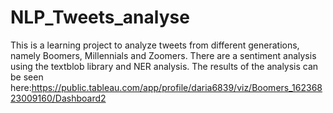 # NLP_Tweets_analyse
This is a learning project to analyze tweets from different generations, namely Boomers, Millennials and Zoomers. There are a sentiment analysis using the textblob library and NER analysis. The results of the analysis can be seen here:https://public.tableau.com/app/profile/daria6839/viz/Boomers_16236823009160/Dashboard2
